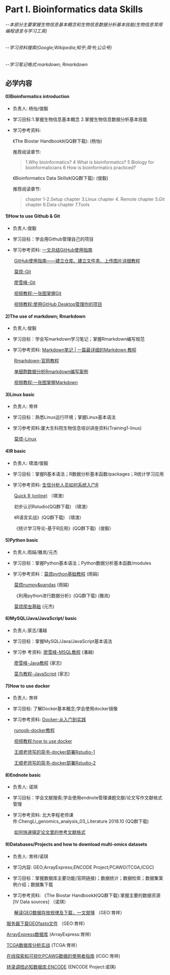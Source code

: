 # Part I. Bioinformatics data Skills
###### --本部分主要掌握⽣物信息基本概念和生物信息数据分析基本技能(生物信息常用编程语言与学习工具)

###### --学习资料搜索(Google;Wikipedia;知乎;简书;公众号)

###### --学习笔记格式:markdown; Rmarkdown

## 必学内容

#### 0)Bioinformatics introduction

- 负责人: 杨怡/俊毅

- 学习目标:1.掌握⽣物信息基本概念 2.掌握生物信息数据分析基本技能

- 学习参考资料:  

  《The Biostar Handbook》(QQ群下载): (杨怡)

  推荐阅读章节:

  > 1.Why bioinformatics?
  > 4 What is bioinformatics?
  > 5 Biology for bioinformaticians 
  > 6 How is bioinformatics practiced?

  《Bioinformatics Data Skills》(QQ群下载):  (俊毅)

  推荐阅读章节:

  > chapter 1-2.Setup
  > chapter 3.Linux
  > chapter 4. Remote
  > chapter 5.Git
  > chapter 6.Data
  > chapter 7.Tools

#### 1)How to use Github & Git
* 负责人:俊毅

* 学习目标：学会用Github管理自己的项目

* 学习参考资料: [一文总结GitHub使用指南](https://mp.weixin.qq.com/s/Weyd6-8xteUwf8sRMJ6puQ)

  ​                        [GitHub使用指南——建立仓库、建立文件夹、上传图片详细教程](https://mp.weixin.qq.com/s/mZaKvqqQJ-zeDivRu43LZQ)

  ​                        [莫烦-Git](https://mofanpy.com/tutorials/others/git/)

  ​                        [廖雪峰-Git](https://www.liaoxuefeng.com/wiki/896043488029600)

  ​                        [视频教程:一张图掌握Git](https://www.bilibili.com/video/BV1ni4y1t7jK)

  ​                        [视频教程:使用GitHub Desktop管理你的项目](https://www.bilibili.com/video/BV13W411U7HY?from=search&seid=16141839489106957877)

#### 2)The use of markdown; Rmarkdown
* 负责人:俊毅

* 学习目标：学会写markdown学习笔记；掌握Rmarkdown编写规范

* 学习参考资料: [Markdown笔记 | 一篇最详细的Markdown 教程](https://mp.weixin.qq.com/s/BfpGnJtEVPGJIOXo0PV8Hw)

  ​                        [Rmarkdown-官网教程](https://rmarkdown.rstudio.com/index.html)

  ​                        [单细胞数据分析Rmarkdown编写案例](https://github.com/czbiohub/scell_lung_adenocarcinoma/tree/master/scripts)

  ​                        [视频教程:一张图掌握Markdown](https://www.bilibili.com/video/BV1sz411z7qd?from=search&seid=11483264095765612977)

#### 3)Linux basic
* 负责人: 育祥

* 学习目标：熟悉Linux运行环境；掌握Linux基本语法

* 学习参考资料:厦大生科院生物信息培训讲座资料(Training1-linux)

  ​                       [莫烦-Linux](https://mofanpy.com/tutorials/others/linux-basic/)

#### 4)R basic
* 负责人:  啸澳/俊毅

* 学习目标：掌握R基本语法；R数据分析基本函数/packages；R统计学习应用

* 学习参考资料:   [生信分析人员如何系统入门R](https://mp.weixin.qq.com/s/xOT4QGQsBMwu6R38AE9Y6A)

  ​                          [Quick R (online)](https://www.statmethods.net) （啸澳）

  ​                         初步认识Rstudio(QQ群下载)   （啸澳）

  ​                       《R语言实战》(QQ群下载) （啸澳）

  ​                       《统计学习导论-基于R应用》(QQ群下载)（俊毅）

#### 5)Python basic
* 负责人:雨娟/雅岚/元杰

* 学习目标：掌握Python基本语法；Python数据分析基本函数/modules

* 学习参考资料：[莫烦python基础教程](https://mofanpy.com/tutorials/python-basic/basic/) (雨娟)

  ​                         [莫烦numpy&pandas](https://mofanpy.com/tutorials/data-manipulation/np-pd/) (雨娟)

  ​                       《利用python进行数据分析》(QQ群下载) (雅岚)

  ​                         [莫烦爬虫基础](https://mofanpy.com/tutorials/data-manipulation/scraping/) (元杰)

#### 6)MySQL/Java/JavaScript/ basic

- 负责人:家志/潘越

- 学习目标：掌握MySQL/Java/JavaScript基本语法

- 学习参 考资料: [廖雪峰-MSQL教程](https://www.liaoxuefeng.com/wiki/1177760294764384)  (潘越)

  ​                        [廖雪峰-Java教程](https://www.liaoxuefeng.com/wiki/1252599548343744)  (家志)

  ​                        [菜鸟教程-JavaScript](https://www.runoob.com/js/js-tutorial.html)  (家志)          

#### 7)How to use docker 

* 负责人: 育祥

* 学习目标: 了解Docker基本概念;学会使用docker镜像

* 学习参考资料: [Docker-从入门到实践](https://yeasy.gitbook.io/docker_practice/introduction/why)

  ​                        [runoob-docker教程](https://www.runoob.com/docker/docker-tutorial.html)

  ​                        [视频教程:how to use docker](https://www.bilibili.com/video/BV1D5411j7Lb) 

  ​                        [王顺老师写的简书-docker部署Rstudio-1](https://www.jianshu.com/p/dae0eec93df1)  

  ​                        [王顺老师写的简书-docker部署Rstudio-2](https://www.jianshu.com/p/6c80f2a459d6)

#### 8)Endnote basic

- 负责人: 诺琪

- 学习目标：学会文献搜索;学会使用endnote管理课题文献/论文写作文献格式管理

- 学习参考资料:  北大李程老师课件:ChengLi_genomics_analysis_03_Literature 2018.10 (QQ群下载)

  ​                        [如何快速搞定论文里的参考文献格式](https://mp.weixin.qq.com/s/lOMjXX7ep6e7Z15Ljt5Rdg)

#### 9)Databases/Projects and how to download multi-omics datasets

- 负责人: 育祥/诺琪

- 学习内容: GEO;ArrayExpress;ENCODE Project;PCAWG(TCGA;ICGC)

- 学习目标：掌握数据库主要功能(官网链接)；数据统计；数据检索；数据集案例介绍；数据集下载

- 学习参考资料:  《The Biostar Handbook》(QQ群下载):掌握主要的数据资源[IV Data sources] （诺琪）

  ​                       [解读GEO数据存放规律及下载，一文就够](https://mp.weixin.qq.com/s/4tKmmxXrGoTfH3-sYLnRcg) （GEO:育祥）

​                              [服务器下载GEOfastq文件](https://github.com/scRNA-XMU/download_fastq_files_methods) （GEO:育祥）

​                              [ArrayExpress数据库](https://mp.weixin.qq.com/s/fxsFqerkYAMSeI8sSx0ugQ) (ArrayExpress:育祥)

​                              [TCGA数据库分析实战](https://mp.weixin.qq.com/s/IHb7BwHPyHA7K5HEG57s3A) (TCGA:育祥）

​                              [在线探索和可视化PCAWG数据的使用者指南](https://mp.weixin.qq.com/s/9ZvrYGrCBxsMry9zcnzBng) (ICGC:育祥)                                                                                      

​                              [转录调控必知数据库:ENCODE](https://mp.weixin.qq.com/s/pnIDBwlZO4ofylXirUH_0A) (ENCODE Project:诺琪)